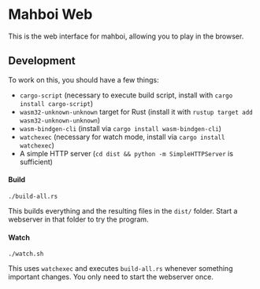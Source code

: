 Mahboi Web
==========

This is the web interface for mahboi, allowing you to play in the browser.


## Development

To work on this, you should have a few things:

- `cargo-script` (necessary to execute build script, install with `cargo install cargo-script`)
- `wasm32-unknown-unknown` target for Rust (install it with `rustup target add wasm32-unknown-unknown`)
- `wasm-bindgen-cli` (install via `cargo install wasm-bindgen-cli`)
- `watchexec` (necessary for watch mode, install via `cargo install watchexec`)
- A simple HTTP server (`cd dist && python -m SimpleHTTPServer` is sufficient)

#### Build
```
./build-all.rs
```

This builds everything and the resulting files in the `dist/` folder. Start a webserver in that folder to try the program.

#### Watch
```
./watch.sh
```

This uses `watchexec` and executes `build-all.rs` whenever something important changes. You only need to start the webserver once.
